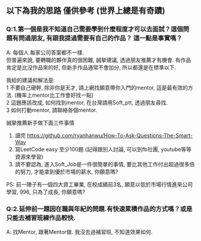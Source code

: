 ## 以下為我的思路 僅供參考 (世界上總是有奇蹟)

### Q:1.第一個是我不知道自己需要學到什麼程度才可以去面試？這個問題有問過朋友, 有跟我提過需要有自己的作品？ 這一點是事實嗎？
A: 每個人 每家公司答案都不一樣.   
但普遍來說, 要轉職的夥伴真的很困難, 誠摯建議, 透過朋友推薦才有機會. 有作品肯定是比沒作品來的好, 但新手作品通常不會加分, 所以都還是在標準以下.   

我給的建議和解法是:   
1 不要自己硬幹, 除非你是天才, 請上網找願意帶你入門的mentor, 這是最有效的方法. (機率上mentor比工作會好找一點)   
2 這題應該改成, 如何找到mentor, 在台灣請用Soft_ptt, 透過朋友尋找.   
3 如何打動mentor, 請聯絡各個mentor.   

誠摯推薦新手做下面三件事情   
1. 讀完 https://github.com/ryanhanwu/How-To-Ask-Questions-The-Smart-Way   
2. 寫LeetCode easy 至少100題 (記得跟別人討論, 可以到fb社團, youtube等等資源來學習)   
3. 請不要認為, 進入Soft_Job是一件很簡單的事情, 要比其他工作付出超過很多倍的努力, 才能拿到優於市場的薪水, 你願意嗎?   

PS: 前一陣子有一個四大資工畢業, 在校成績前3名, 願意以低於市場行情進來公司學習, 996, 只為了成長, 你願意嗎?

### Q:2.延伸前一題因在職與年紀的問題.有快速累積作品的方式嗎？或是只能去補習班練作品較快.   
A: 找Mentor, 跟著Mentor做. 我沒去過補習班, 不知道效果如何.   

